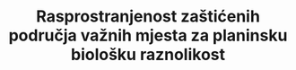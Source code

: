 ---
source_url: null
source_notes: null
international_and_national_references: null  

title: 'Rasprostranjenost zaštićenih područja važnih mjesta za planinsku biološku raznolikost'
permalink: /15-4-1/
sdg_goal: 15
layout: indicator
indicator: 15.4.1
indicator_variable: null
graph: null
graph_title: null
graph_type_description: 'Alexa/USGS  checking  with  UN  database  to  assess  quality  and  suitability  for  reporting  Dec  19  3pm  e-mails'
graph_status_notes: unk
variable_description: null
variable_notes: null
un_designated_tier: '2'
un_custodial_agency: "UNEP-WCMC;\nUNEP"
target_id: '15.4'
has_metadata: false
rationale_interpretation: 
goal_meta_link: 'http://unstats.un.org/sdgs/files/metadata-compilation/Metadata-Goal-15.pdf'
goal_meta_link_page: 9
indicator_name: 'Rasprostranjenost zaštićenih područja važnih mjesta za planinsku biološku raznolikost'
target: 'Do 2030. godine, osigurati očuvanje planinskih ekosustava, uključujući i njihovu biološku raznolikost, kako bi se povećala njihova sposobnost da pruže pogodnosti koje su neophodne za održivi razvoj.'
indicator_definition: 
actual_indicator_available: null
actual_indicator_available_description: null
method_of_computation: ''
comments_and_limitations: null
periodicity: null
time_period: null
unit_of_measure: null
disaggregation_categories: null
disaggregation_geography: null
date_of_national_source_publication: null
date_metadata_updated: null
scheduled_update_by_national_source: null
scheduled_update_by_SDG_team: null
source_agency_staff_name: null
source_agency_staff_email: null
source_agency_survey_dataset: null
source_title: null
---